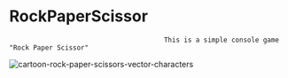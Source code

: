 # RockPaperScissor
                                           This is a simple console game "Rock Paper Scissor"
![cartoon-rock-paper-scissors-vector-characters](https://user-images.githubusercontent.com/101738017/214386186-924ffb75-86aa-4413-bb71-bfa8781942ba.jpg)
